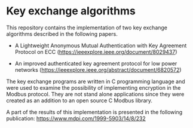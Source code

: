 # Key exchange algorithms

This repository contains the implementation of two key exchange algorithms described in the following papers.

- A Lightweight Anonymous Mutual Authentication with Key Agreement Protocol on ECC (https://ieeexplore.ieee.org/document/8029437)

- An improved authenticated key agreement protocol for low power networks (https://ieeexplore.ieee.org/abstract/document/6820572)

The key exchange programs are written in C programming language and were used to examine the possibility of implementing encryption in the Modbus protocol. They are not stand alone applications since they were created as an addition to an open source C Modbus library.

A part of the results of this implementation is presented in the following publication: https://www.mdpi.com/1999-5903/14/8/232
